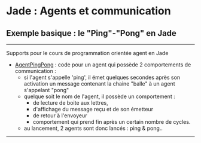 # Jade : Agents et communication

## Exemple basique : le "Ping"-"Pong" en Jade

---

Supports pour le cours de programmation orientée agent en Jade

- [AgentPingPong](https://github.com/EmmanuelADAM/jade/blob/master/pingPong/AgentPingPong.java) : code pour un agent qui
  possède 2 comportements de communication :
    - si l'agent s'appelle 'ping', il émet quelques secondes après son activation un message contenant la chaine "balle"
      à un agent s'appelant "pong"
    - quelque soit le nom de l'agent, il possède un comportement :
        - de lecture de boite aux lettres,
        - d'affichage du message reçu et de son émetteur
        - de retour à l'envoyeur
        - comportement qui prend fin après un certain nombre de cycles.
    - au lancement, 2 agents sont donc lancés : ping & pong..

---
